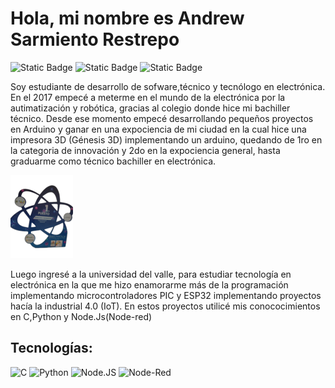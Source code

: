 # Hola, mi nombre es Andrew Sarmiento Restrepo
![Static Badge](https://img.shields.io/badge/Twitter-black?style=flat&logo=x&logoColor=black&color=white&link=https%3A%2F%2Ftwitter.com%2FSr17Andrew) ![Static Badge](https://img.shields.io/badge/GitHub-black?style=flat&logo=github&logoColor=black&color=white&link=https%3A%2F%2Fgithub.com%2Fandreudev) ![Static Badge](https://img.shields.io/badge/Instagram-black?style=flat&logo=instagram&color=white&link=https%3A%2F%2Fwww.instagram.com%2Fandrew_sr18)

Soy estudiante de desarrollo de sofware,técnico y tecnólogo en electrónica.
En el 2017 empecé a meterme en el mundo de la electrónica por la autimatización y robótica, gracias al colegio donde hice mi bachiller técnico.
Desde ese momento empecé desarrollando pequeños proyectos en Arduino y ganar en una expociencia de mi ciudad en la cual hice una impresora 3D (Génesis 3D) implementando un arduino, quedando de 1ro en la categoria de innovación y 2do en la expociencia general, hasta graduarme como técnico bachiller en electrónica.

![](https://raw.githubusercontent.com/andreudev/andreudev/main/impresora3d-premio.png)

Luego ingresé a la universidad del valle, para estudiar tecnología en electrónica en la que me hizo enamorarme más de la programación implementando microcontroladores PIC y ESP32 implementando proyectos hacía la industrial 4.0 (IoT). En estos proyectos utilicé mis conococimientos en C,Python y Node.Js(Node-red)
## Tecnologías:
![C](https://img.shields.io/badge/C-2b5b84?style=for-the-badge&logo=C&logoColor=gray&labelColor=white) ![Python](https://img.shields.io/badge/Python-yellow?style=for-the-badge&logo=python&logoColor=gray&labelColor=white) ![Node.JS](https://img.shields.io/badge/Node.JS-339933?style=for-the-badge&logo=node.js&logoColor=gray&labelColor=white) ![Node-Red](https://img.shields.io/badge/Node--Red-a22222?style=for-the-badge&logo=nodered&logoColor=gray&labelColor=white)

<!---
andreudev/andreudev is a ✨ special ✨ repository because its `README.md` (this file) appears on your GitHub profile.
You can click the Preview link to take a look at your changes.
--->